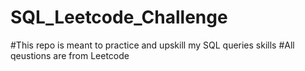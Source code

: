 # SQL_Leetcode_Challenge

#This repo is meant to practice and upskill my SQL queries skills
#All qeustions are from Leetcode

